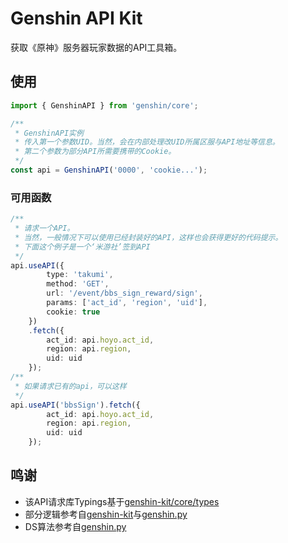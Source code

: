 # Genshin API Kit

获取《原神》服务器玩家数据的API工具箱。

## 使用

```TypeScript
import { GenshinAPI } from 'genshin/core';

/**
 * GenshinAPI实例
 * 传入第一个参数UID。当然，会在内部处理改UID所属区服与API地址等信息。
 * 第二个参数为部分API所需要携带的Cookie。
 */
const api = GenshinAPI('0000', 'cookie...');
```

### 可用函数

```TypeScript
/**
 * 请求一个API。
 * 当然，一般情况下可以使用已经封装好的API，这样也会获得更好的代码提示。
 * 下面这个例子是一个‘米游社’签到API
 */
api.useAPI({
        type: 'takumi',
        method: 'GET',
        url: '/event/bbs_sign_reward/sign',
        params: ['act_id', 'region', 'uid'],
        cookie: true
    })
    .fetch({
        act_id: api.hoyo.act_id,
        region: api.region,
        uid: uid
    });
/**
 * 如果请求已有的api，可以这样
 */
api.useAPI('bbsSign').fetch({
        act_id: api.hoyo.act_id,
        region: api.region,
        uid: uid
    });
```

## 鸣谢

- 该API请求库Typings基于[genshin-kit/core/types](https://github.com/genshin-kit/genshin-kit-node/blob/master/packages/core/src/types)
- 部分逻辑参考自[genshin-kit](https://github.com/genshin-kit/genshin-kit-node/blob/master/packages/core/src/types)与[genshin.py](https://github.com/thesadru/genshin.py)
- DS算法参考自[genshin.py](https://github.com/thesadru/genshin.py)
